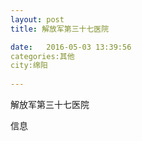 ```yaml
--- 
layout: post 
title: 解放军第三十七医院

date:   2016-05-03 13:39:56 
categories:其他  
city:绵阳
  
--- 
```

   
解放军第三十七医院

信息

